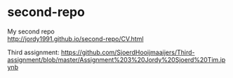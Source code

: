 # second-repo
My second repo  
http://jordy1991.github.io/second-repo/CV.html

Third assignment: 
https://github.com/SjoerdHooijmaaijers/Third-assignment/blob/master/Assignment%203%20Jordy%20Sjoerd%20Tim.ipynb
